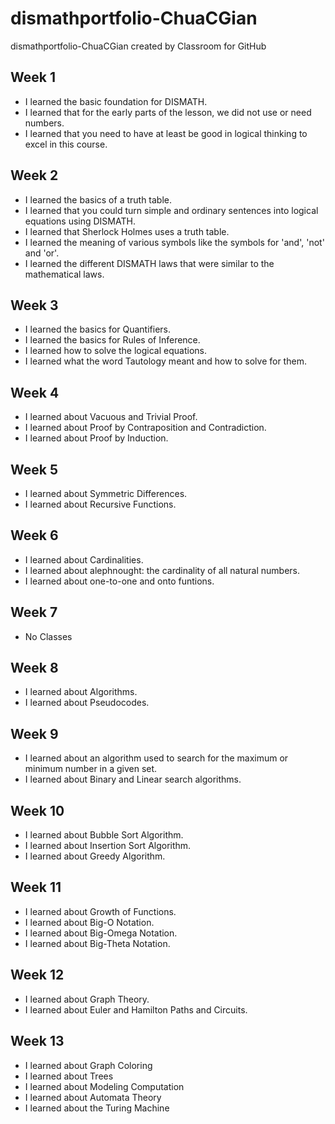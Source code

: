 # dismathportfolio-ChuaCGian
dismathportfolio-ChuaCGian created by Classroom for GitHub

## Week 1
- I learned the basic foundation for DISMATH.
- I learned that for the early parts of the lesson, we did not use or need numbers.
- I learned that you need to have at least be good in logical thinking to excel in this course.

## Week 2
- I learned the basics of a truth table.
- I learned that you could turn simple and ordinary sentences into logical equations using DISMATH.
- I learned that Sherlock Holmes uses a truth table.
- I learned the meaning of various symbols like the symbols for 'and', 'not' and 'or'.
- I learned the different DISMATH laws that were similar to the mathematical laws.

## Week 3
- I learned the basics for Quantifiers.
- I learned the basics for Rules of Inference.
- I learned how to solve the logical equations.
- I learned what the word Tautology meant and how to solve for them.

## Week 4
- I learned about Vacuous and Trivial Proof.
- I learned about Proof by Contraposition and Contradiction.
- I learned about Proof by Induction.

## Week 5
- I learned about Symmetric Differences.
- I learned about Recursive Functions.

## Week 6
- I learned about Cardinalities.
- I learned about alephnought: the cardinality of all natural numbers.
- I learned about one-to-one and onto funtions.

## Week 7
- No Classes

## Week 8
- I learned about Algorithms.
- I learned about Pseudocodes.

## Week 9
- I learned about an algorithm used to search for the maximum or minimum number in a given set.
- I learned about Binary and Linear search algorithms.

## Week 10
- I learned about Bubble Sort Algorithm.
- I learned about Insertion Sort Algorithm.
- I learned about Greedy Algorithm.

## Week 11
- I learned about Growth of Functions.
- I learned about Big-O Notation.
- I learned about Big-Omega Notation.
- I learned about Big-Theta Notation.

## Week 12
- I learned about Graph Theory.
- I learned about Euler and Hamilton Paths and Circuits.

## Week 13
- I learned about Graph Coloring
- I learned about Trees
- I learned about Modeling Computation
- I learned about Automata Theory
- I learned about the Turing Machine
